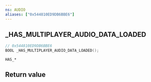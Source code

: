 ```yaml
---
ns: AUDIO
aliases: ["0x544810ED9DB6BBE6"]
---
```

## _HAS_MULTIPLAYER_AUDIO_DATA_LOADED

```c
// 0x544810ED9DB6BBE6
BOOL _HAS_MULTIPLAYER_AUDIO_DATA_LOADED();
```

```
HAS_*
```

## Return value

